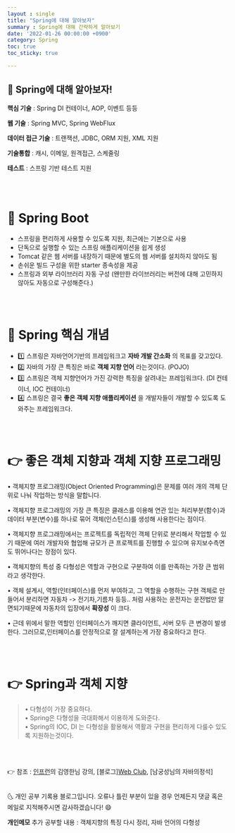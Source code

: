 ```yaml
---
layout : single
title: "Spring에 대해 알아보자"
summary : Spring에 대해 간략하게 알아보기
date: '2022-01-26 00:00:00 +0900'
category: Spring
toc: true
toc_sticky: true

---
```


## 📌 Spring에 대해 알아보자!

**핵심 기술** : Spring DI 컨테이너, AOP, 이벤트 등등

**웹 기술** : Spring MVC, Spring WebFlux

**데이터 접근 기술** : 트랜잭션, JDBC, ORM 지원, XML 지원

**기술통합** : 캐시, 이메일, 원격접근, 스케줄링

**테스트** : 스프링 기반 테스트 지원

<br>
<br>

# 🚀 Spring Boot

- 스프링을 편리하게 사용할 수 있도록 지원, 최근에는 기본으로 사용
- 단독으로 실행할 수 있는 스프링 애플리케이션을 쉽게 생성
- Tomcat 같은 웹 서버를 내장하기 때문에 별도의 웹 서버를 설치하지 않아도 됨
- 손쉬운 빌드 구성을 위한 starter 종속성을 제공
- 스프링과 외부 라이브러리 자동 구성 (왠만한 라이브러리는 버전에 대해 고민하지 않아도 자동으로 구성해준다.)

<br>
<br>


# 🚀 Spring 핵심 개념

- 1️⃣ 스프링은 자바언어기반의 프레임워크고 __자바 개발 간소화__ 의 목표를 갖고있다.
- 2️⃣ 자바의 가장 큰 특징은 바로 __객체 지향 언어__ 라는것이다. (POJO)
- 3️⃣ 스프링은 객체 지향언어가 가진 강력한 특징을 살려내는 프레임워크다. (DI 컨테이너, IOC 컨테이너)
- 4️⃣ 스프링은 결국 __좋은 객체 지향 애플리케이션__ 을 개발자들이 개발할 수 있도록 도와주는 프레임워크다. 

<br>
<br>

# 👉 좋은 객체 지향과 객체 지향 프로그래밍


• 객체지향 프로그래밍(Object Oriented Programming)은 문제를 여러 개의 객체 단위로 나눠 작업하는 방식을 말합니다. 

• 객체지향 프로그래밍의 가장 큰 특징은 클래스를 이용해 연관 있는 처리부분(함수)과 데이터 부분(변수)를 하나로 묶어 객체(인스턴스)를 생성해 사용한다는 점이다.

• 객체지향 프로그래밍에서는 프로젝트를 독립적인 객체 단위로 분리해서 작업할 수 있기 때문에 여러 개발자와 협업해 규모가 큰 프로젝트를 진행할 수 있으며 유지보수측면도 뛰어나다는 장점이 있다.

• 객체지향의 특성 중 다형성은 역할과 구현으로 구분하여 이를 만족하는 가장 큰 범위라고 생각한다.

• 객체 설계시, 역할(인터페이스)를 먼저 부여하고, 그 역할을 수행하는 구현 객체로 만들어서 분리하면 자동차 -> 전기차,기름차 등등.. 처럼 사용하는 운전자는 운전법만 알면되기때문에 자동차의 입장에서 __확장성__ 이 크다.

• 근데 위에서 말한 역할인 인터페이스가 깨지면 클라이언트, 서버 모두 큰 변경이 발생한다. 그러므로,인터페이스를 안정적으로 잘 설계하는게 가장 중요하다고 한다.

<br>
<br>

# 👉 Spring과 객체 지향


>• 다형성이 가장 중요하다.<br>
>• Spring은 다형성을 극대화해서 이용하게 도와준다. <br>
>• Spring의 IOC, DI 는 다형성을 활용해서 역활과 구현을 편리하게 다룰수 있도록 지원하는것이다.


<br>
<br>

👉 참조 : [인프런](https://www.inflearn.com/)의 김영한님 강의, [블로그][Web Club](https://webclub.tistory.com/155), [남궁성님의 자바의정석] 

<br>
🌜 개인 공부 기록용 블로그입니다. 오류나 틀린 부분이 있을 경우 
언제든지 댓글 혹은 메일로 지적해주시면 감사하겠습니다! 😄
<br>

**개인메모** 
추가 공부할 내용 : 객체지향의 특징 다시 정리, 자바 언어의 다형성 